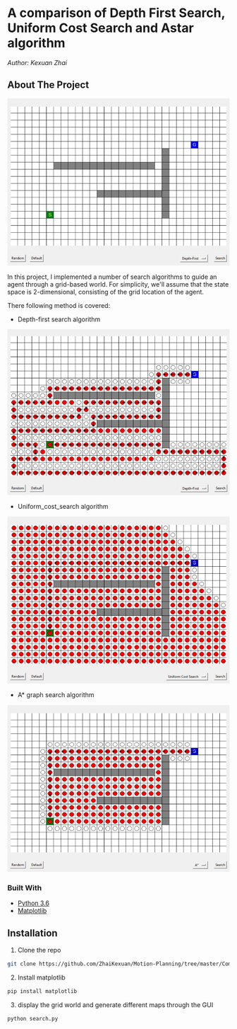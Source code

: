 # A comparison of Depth First Search, Uniform Cost Search and Astar algorithm  

*Author: Kexuan Zhai*

<!-- ABOUT THE PROJECT -->
## About The Project

<div align=center><img src="https://github.com/ZhaiKexuan/Motion-Planning/blob/master/Comparison-of-DFS-UCS-and-Astar/images/image4.png"/></div>

In this project, I implemented a number of search algorithms to guide an agent through a grid-based world. For simplicity, we'll assume that the state space is 2-dimensional, consisting of the grid location of the agent.

There following method is covered:
* Depth-first search algorithm
<div align=center><img src="https://github.com/ZhaiKexuan/Motion-Planning/blob/master/Comparison-of-DFS-UCS-and-Astar/images/image1.png"/></div>

* Uniform_cost_search algorithm
<div align=center><img src="https://github.com/ZhaiKexuan/Motion-Planning/blob/master/Comparison-of-DFS-UCS-and-Astar/images/image2.png"/></div>

* A* graph search algorithm
<div align=center><img src="https://github.com/ZhaiKexuan/Motion-Planning/blob/master/Comparison-of-DFS-UCS-and-Astar/images/image3.png"/></div>

### Built With
* [Python 3.6](https://www.python.org/downloads/release/python-360/)
* [Matplotlib](https://matplotlib.org/)

<!-- GETTING STARTED -->
## Installation
1. Clone the repo
```sh
git clone https://github.com/ZhaiKexuan/Motion-Planning/tree/master/Comparison-of-DFS-UCS-and-Astar
```
2. Install matplotlib
```sh
pip install matplotlib
```
3. display the grid world and generate different maps through the GUI
```sh
python search.py
```